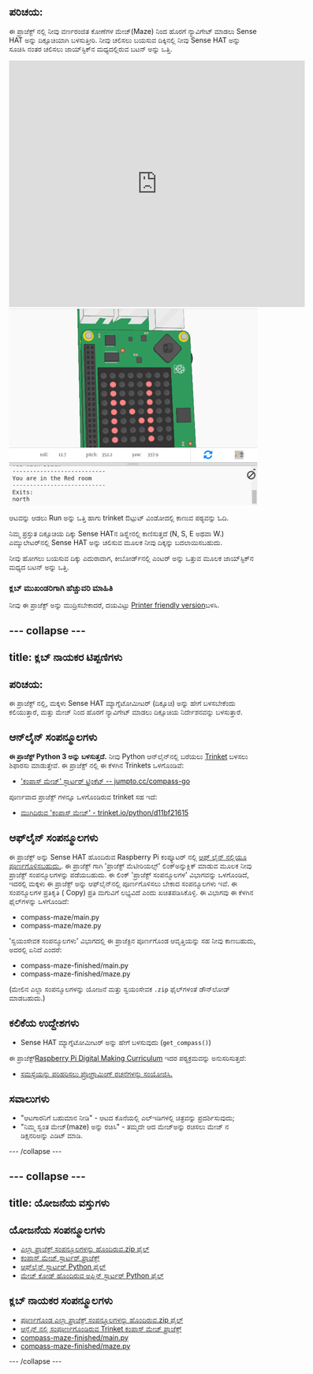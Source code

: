 ## ಪರಿಚಯ:

ಈ ಪ್ರಾಜೆಕ್ಟ್ ನಲ್ಲಿ ನೀವು ವರ್ಣರಂಜಿತ ಕೋಣೆಗಳ ಮೇಜ್(Maze) ನಿಂದ ಹೊರಗೆ ನ್ಯಾವಿಗೇಟ್ ಮಾಡಲು Sense HAT ಅನ್ನು ದಿಕ್ಸೂಚಿಯಾಗಿ ಬಳಸುತ್ತೀರಿ. ನೀವು ಚಲಿಸಲು ಬಯಸುವ ದಿಕ್ಕಿನಲ್ಲಿ ನೀವು Sense HAT ಅನ್ನು ಸೂಚಿಸಿ ನಂತರ ಚಲಿಸಲು ಜಾಯ್‌ಸ್ಟಿಕ್‌ನ ಮಧ್ಯದಲ್ಲಿರುವ ಬಟನ್ ಅನ್ನು ಒತ್ತಿ.

<div class="trinket">
  <iframe src="https://trinket.io/embed/python/0c8cdacd70?outputOnly=true&start=result" width="600" height="500" frameborder="0" marginwidth="0" marginheight="0" allowfullscreen mark="crwd-mark">
</iframe> <img src="images/compass-final.png" />
</div>

ಆಟವನ್ನು ಆಡಲು Run ಅನ್ನು ಒತ್ತಿ ಹಾಗು trinket ಔಟ್ಪುಟ್ ವಿಂಡೋದಲ್ಲಿ ಕಾಣುವ ಪಠ್ಯವನ್ನು ಓದಿ.

ನಿಮ್ಮ ಪ್ರಸ್ತುತ ದಿಕ್ಸೂಚಿಯ ದಿಕ್ಕು Sense HATನ ಡಿಸ್ಪ್ಲೇನಲ್ಲಿ ಕಾಣಿಸುತ್ತದೆ (N, S, E ಅಥವಾ W.) ಎಮ್ಯುಲೇಟರ್‌ನಲ್ಲಿ Sense HAT ಅನ್ನು ಚಲಿಸುವ ಮೂಲಕ ನೀವು ದಿಕ್ಕನ್ನು ಬದಲಾಯಿಸಬಹುದು.

ನೀವು ಹೋಗಲು ಬಯಸುವ ದಿಕ್ಕು ಎದುರಾದಾಗ, ಕೀಬೋರ್ಡ್‌ನಲ್ಲಿ ಎಂಟರ್ ಅನ್ನು ಒತ್ತುವ ಮೂಲಕ ಜಾಯ್‌ಸ್ಟಿಕ್‌ನ ಮಧ್ಯದ ಬಟನ್ ಅನ್ನು ಒತ್ತಿ.

### ಕ್ಲಬ್ ಮುಖಂಡರಿಗಾಗಿ ಹೆಚ್ಚುವರಿ ಮಾಹಿತಿ

ನೀವು ಈ ಪ್ರಾಜೆಕ್ಟ್ ಅನ್ನು ಮುದ್ರಿಸಬೇಕಾದರೆ, ದಯವಿಟ್ಟು [Printer friendly version](https://projects.raspberrypi.org/en/projects/compass-maze/print)ಬಳಸಿ.

## \--- collapse \---

## title: ಕ್ಲಬ್ ನಾಯಕರ ಟಿಪ್ಪಣಿಗಳು

## ಪರಿಚಯ:

ಈ ಪ್ರಾಜೆಕ್ಟ್ ನಲ್ಲಿ, ಮಕ್ಕಳು Sense HAT ಮ್ಯಾಗ್ನೆಟೋಮೀಟರ್ (ದಿಕ್ಸೂಚಿ) ಅನ್ನು ಹೇಗೆ ಬಳಸಬೇಕೆಂದು ಕಲಿಯುತ್ತಾರೆ, ಮತ್ತು ಮೇಜ್ ನಿಂದ ಹೊರಗೆ ನ್ಯಾವಿಗೇಟ್ ಮಾಡಲು ದಿಕ್ಸೂಚಿಯ ನಿರ್ದೇಶನವನ್ನು ಬಳಸುತ್ತಾರೆ.

## ಆನ್‌ಲೈನ್ ಸಂಪನ್ಮೂಲಗಳು

**ಈ ಪ್ರಾಜೆಕ್ಟ್ Python 3 ಅನ್ನು ಬಳಸುತ್ತದೆ.** ನೀವು Python ಆನ್‌ಲೈನ್‌ನಲ್ಲಿ ಬರೆಯಲು [Trinket](https://trinket.io/) ಬಳಸಲು ಶಿಫಾರಸು ಮಾಡುತ್ತೇವೆ. ಈ ಪ್ರಾಜೆಕ್ಟ್ ನಲ್ಲಿ ಈ ಕೆಳಗಿನ Trinkets ಒಳಗೊಂಡಿವೆ:

* ['ಕಂಪಾಸ್ ಮೇಜ್' ಸ್ಟಾರ್ಟರ್ ಟ್ರಿಂಕೆಟ್ -- jumpto.cc/compass-go](http://jumpto.cc/compass-go)

ಪೂರ್ಣವಾದ ಪ್ರಾಜೆಕ್ಟ್ ಗಳನ್ನೂ ಒಳಗೊಂಡಿರುವ trinket ಸಹ ಇದೆ:

* [ಮುಗಿದಿರುವ 'ಕಂಪಾಸ್ ಮೇಜ್' - trinket.io/python/d11bf21615](https://trinket.io/python/d11bf21615)

## ಆಫ್‌ಲೈನ್ ಸಂಪನ್ಮೂಲಗಳು

ಈ ಪ್ರಾಜೆಕ್ಟ್ ಅನ್ನು Sense HAT ಹೊಂದಿರುವ Raspberry Pi ಕಂಪ್ಯೂಟರ್ ನಲ್ಲಿ [ಆಫ್ ಲೈನ್ ನಲ್ಲಿಯೂ ಪೂರ್ಣಗೊಳಿಸಬಹುದು.](https://www.codeclubprojects.org/en-GB/resources/physical-sense-hat/). ಈ ಪ್ರಾಜೆಕ್ಟ್ ಗಾಗಿ 'ಪ್ರಾಜೆಕ್ಟ್ ಮೆಟೀರಿಯಲ್ಸ್' ಲಿಂಕ್ಅನ್ನುಕ್ಲಿಕ್ ಮಾಡುವ ಮೂಲಕ ನೀವು ಪ್ರಾಜೆಕ್ಟ್ ಸಂಪನ್ಮೂಲಗಳನ್ನು ಪಡೆಯಬಹುದು. ಈ ಲಿಂಕ್ 'ಪ್ರಾಜೆಕ್ಟ್ ಸಂಪನ್ಮೂಲಗಳ' ವಿಭಾಗವನ್ನು ಒಳಗೊಂಡಿದೆ, ಇದರಲ್ಲಿ ಮಕ್ಕಳು ಈ ಪ್ರಾಜೆಕ್ಟ್ ಅನ್ನು ಆಫ್‌ಲೈನ್‌ನಲ್ಲಿ ಪೂರ್ಣಗೊಳಿಸಲು ಬೇಕಾದ ಸಂಪನ್ಮೂಲಗಳು ಇವೆ. ಈ ಸಂಪನ್ಮೂಲಗಳ ಪ್ರತಿಕೃತಿ ( Copy) ಪ್ರತಿ ಮಗುವಿಗೆ ಲಭ್ಯವಿದೆ ಎಂದು ಖಚಿತಪಡಿಸಿಕೊಳ್ಳಿ. ಈ ವಿಭಾಗವು ಈ ಕೆಳಗಿನ ಫೈಲ್‌ಗಳನ್ನು ಒಳಗೊಂಡಿದೆ:

* compass-maze/main.py
* compass-maze/maze.py

'ಸ್ವಯಂಸೇವಕ ಸಂಪನ್ಮೂಲಗಳು' ವಿಭಾಗದಲ್ಲಿ ಈ ಪ್ರಾಜೆಕ್ಟಿನ ಪೂರ್ಣಗೊಂಡ ಆವೃತ್ತಿಯನ್ನು ಸಹ ನೀವು ಕಾಣಬಹುದು, ಅದರಲ್ಲಿ ಏನಿದೆ ಎಂದರೆ:

* compass-maze-finished/main.py
* compass-maze-finished/maze.py

(ಮೇಲಿನ ಎಲ್ಲಾ ಸಂಪನ್ಮೂಲಗಳನ್ನು ಯೋಜನೆ ಮತ್ತು ಸ್ವಯಂಸೇವಕ `.zip` ಫೈಲ್‌ಗಳಂತೆ ಡೌನ್‌ಲೋಡ್ ಮಾಡಬಹುದು.)

## ಕಲಿಕೆಯ ಉದ್ದೇಶಗಳು

* Sense HAT ಮ್ಯಾಗ್ನೆಟೋಮೀಟರ್ ಅನ್ನು ಹೇಗೆ ಬಳಸುವುದು (`get_compass()`)

ಈ ಪ್ರಾಜೆಕ್ಟ್[Raspberry Pi Digital Making Curriculum](http://rpf.io/curriculum) ಇದರ ಪಠ್ಯಕ್ರಮವನ್ನು ಅನುಸರಿಸುತ್ತದೆ:

* [ಸಮಸ್ಯೆಯನ್ನು ಪರಿಹರಿಸಲು ಪ್ರೋಗ್ರಾಮಿಂಗ್ ರಚನೆಗಳನ್ನು ಸಂಯೋಜಿಸಿ.](https://www.raspberrypi.org/curriculum/programming/builder)

## ಸವಾಲುಗಳು

* "ಆಟಗಾರನಿಗೆ ಬಹುಮಾನ ನೀಡಿ" - ಆಟದ ಕೊನೆಯಲ್ಲಿ ಎಲ್ಇಡಿಗಳಲ್ಲಿ ಚಿತ್ರವನ್ನು ಪ್ರದರ್ಶಿಸುವುದು;
* "ನಿಮ್ಮ ಸ್ವಂತ ಮೇಜ್(maze) ಅನ್ನು ರಚಿಸಿ" - ತಮ್ಮದೇ ಆದ ಮೇಜ್ಅನ್ನು ರಚಿಸಲು ಮೇಜ್ ನ ಡಿಕ್ಷನರಿಅನ್ನು ಎಡಿಟ್ ಮಾಡಿ.

\--- /collapse \---

## \--- collapse \---

## title: ಯೋಜನೆಯ ವಸ್ತುಗಳು

## ಯೋಜನೆಯ ಸಂಪನ್ಮೂಲಗಳು

* [ಎಲ್ಲಾ ಪ್ರಾಜೆಕ್ಟ್ ಸಂಪನ್ಮೂಲಗಳನ್ನು ಹೊಂದಿರುವ.zip ಫೈಲ್](resources/compass-maze-project-resources.zip)
* [ಕಂಪಾಸ್ ಮೇಜ್ ಸ್ಟಾರ್ಟರ್ ಪ್ರಾಜೆಕ್ಟ್](http://jumpto.cc/compass-go)
* [ಆಫ್‌ಲೈನ್ ಸ್ಟಾರ್ಟರ್ Python ಫೈಲ್](resources/compass-maze-main.py)
* [ಮೇಜ್ ಕೋಡ್ ಹೊಂದಿರುವ ಅಫ್ಲಿನ್ ಸ್ಟಾರ್ಟರ್ Python ಫೈಲ್](resources/compass-maze-maze.py)

## ಕ್ಲಬ್ ನಾಯಕರ ಸಂಪನ್ಮೂಲಗಳು

* [ಪೂರ್ಣಗೊಂಡ ಎಲ್ಲಾ ಪ್ರಾಜೆಕ್ಟ್ ಸಂಪನ್ಮೂಲಗಳನ್ನು ಹೊಂದಿರುವ.zip ಫೈಲ್](resources/compass-maze-volunteer-resources.zip)
* [ಆನ್ಲೈನ್ ನಲ್ಲಿ ಸಂಪೂರ್ಣಗೊಂಡಿರುವ Trinket ಕಂಪಾಸ್ ಮೇಜ್ ಪ್ರಾಜೆಕ್ಟ್](https://trinket.io/python/0c8cdacd70)
* [compass-maze-finished/main.py](resources/compass-maze-finished-main.py)
* [compass-maze-finished/maze.py](resources/compass-maze-finished-maze.py)

\--- /collapse \---